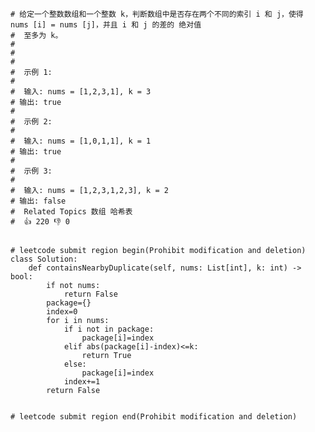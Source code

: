     # 给定一个整数数组和一个整数 k，判断数组中是否存在两个不同的索引 i 和 j，使得 nums [i] = nums [j]，并且 i 和 j 的差的 绝对值
    #  至多为 k。 
    # 
    #  
    # 
    #  示例 1: 
    # 
    #  输入: nums = [1,2,3,1], k = 3
    # 输出: true 
    # 
    #  示例 2: 
    # 
    #  输入: nums = [1,0,1,1], k = 1
    # 输出: true 
    # 
    #  示例 3: 
    # 
    #  输入: nums = [1,2,3,1,2,3], k = 2
    # 输出: false 
    #  Related Topics 数组 哈希表 
    #  👍 220 👎 0


    # leetcode submit region begin(Prohibit modification and deletion)
    class Solution:
        def containsNearbyDuplicate(self, nums: List[int], k: int) -> bool:
            if not nums:
                return False
            package={}
            index=0
            for i in nums:
                if i not in package:
                    package[i]=index
                elif abs(package[i]-index)<=k:
                    return True
                else:
                    package[i]=index
                index+=1
            return False


    # leetcode submit region end(Prohibit modification and deletion)

